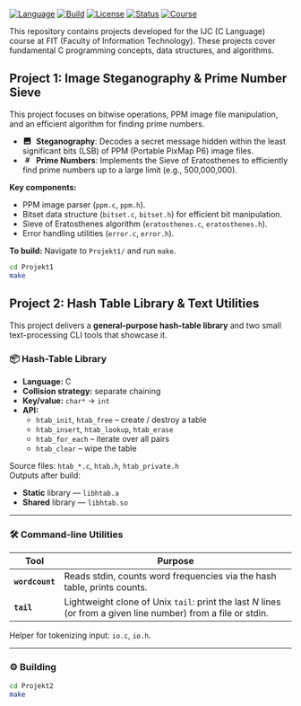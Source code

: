 [![Language](https://img.shields.io/badge/Language-C-blue.svg?style=for-the-badge&logo=c&logoColor=white)](https://en.wikipedia.org/wiki/C_(programming_language))
[![Build](https://img.shields.io/badge/Build-Makefile-brightgreen.svg?style=for-the-badge&logo=gnu&logoColor=white)](https://www.gnu.org/software/make/)
[![License](https://img.shields.io/badge/License-Public_Domain-lightgrey.svg?style=for-the-badge&logo=unlicense&logoColor=black)](https://unlicense.org/)
[![Status](https://img.shields.io/badge/Status-Archived-orange.svg?style=for-the-badge)](https://en.wikipedia.org/wiki/Software_archiving)
[![Course](https://img.shields.io/badge/Course-IJC_@_FIT-informational.svg?style=for-the-badge)]([https://www.fit.vut.cz/](https://www.fit.vut.cz/study/course/280992/.en))

This repository contains projects developed for the IJC (C Language) course at FIT (Faculty of Information Technology). These projects cover fundamental C programming concepts, data structures, and algorithms.

## Project 1: Image Steganography & Prime Number Sieve

This project focuses on bitwise operations, PPM image file manipulation, and an efficient algorithm for finding prime numbers.

*   <svg xmlns="http://www.w3.org/2000/svg" width="16" height="16" viewBox="0 0 24 24" fill="currentColor" style="vertical-align: -0.125em; margin-right: 4px;"><path d="M21 19V5c0-1.1-.9-2-2-2H5c-1.1 0-2 .9-2 2v14c0 1.1.9 2 2 2h14c1.1 0 2-.9 2-2zM8.5 13.5l2.5 3.01L14.5 12l4.5 6H5l3.5-4.5z"/></svg>
    **Steganography**: Decodes a secret message hidden within the least significant bits (LSB) of PPM (Portable PixMap P6) image files.
*   <svg xmlns="http://www.w3.org/2000/svg" width="16" height="16" fill="currentColor" viewBox="0 0 16 16" style="vertical-align: -0.125em; margin-right: 4px;"> <path d="M8.39 12.648a1.32 1.32 0 0 0-.015.18c0 .305.21.508.5.508.266 0 .492-.172.555-.477l.554-2.703h1.204c.421 0 .617-.234.617-.547 0-.312-.188-.53-.617-.53h-.985l.516-2.524h1.265c.43 0 .618-.227.618-.547 0-.313-.188-.524-.618-.524h-1.046l.476-2.304a1.06 1.06 0 0 0 .016-.164.51.51 0 0 0-.516-.516.54.54 0 0 0-.539.43l-.523 2.554H7.617l.477-2.304c.008-.04.015-.118.015-.164a.512.512 0 0 0-.512-.516.539.539 0 0 0-.531.43L6.53 5.484H5.414c-.43 0-.617.22-.617.532 0 .312.187.539.617.539h.906l-.515 2.523H4.609c-.421 0-.609.219-.609.531 0 .313.188.547.61.547h.976l-.516 2.492c-.008-.04-.015.125-.015.18 0 .305.21.508.5.508.265 0 .492-.172.554-.477l.555-2.703h2.242l-.515 2.492zm-1-6.406h1.265l-.515 2.523H6.857l.532-2.523zm.031 3.549h1.233l-.515 2.5H7.4l.524-2.5z"/> </svg>
    **Prime Numbers**: Implements the Sieve of Eratosthenes to efficiently find prime numbers up to a large limit (e.g., 500,000,000).

**Key components:**
*   PPM image parser (`ppm.c`, `ppm.h`).
*   Bitset data structure (`bitset.c`, `bitset.h`) for efficient bit manipulation.
*   Sieve of Eratosthenes algorithm (`eratosthenes.c`, `eratosthenes.h`).
*   Error handling utilities (`error.c`, `error.h`).

**To build:** Navigate to `Projekt1/` and run `make`.
```bash
cd Projekt1
make
```

## Project 2: Hash Table Library & Text Utilities

This project delivers a **general-purpose hash-table library** and two small text-processing CLI tools that showcase it.

### 📦 Hash-Table Library

* **Language:** C  
* **Collision strategy:** separate chaining  
* **Key/value:** `char*` → `int`  
* **API:**  
  * `htab_init`, `htab_free` – create / destroy a table  
  * `htab_insert`, `htab_lookup`, `htab_erase`  
  * `htab_for_each` – iterate over all pairs  
  * `htab_clear` – wipe the table

Source files: `htab_*.c`, `htab.h`, `htab_private.h`  
Outputs after build:  

* **Static** library — `libhtab.a`  
* **Shared** library — `libhtab.so`

---

### 🛠️ Command-line Utilities

| Tool | Purpose |
|------|---------|
| **`wordcount`** | Reads stdin, counts word frequencies via the hash table, prints counts. |
| **`tail`** | Lightweight clone of Unix `tail`: print the last *N* lines (or from a given line number) from a file or stdin. |

Helper for tokenizing input: `io.c`, `io.h`.

---

### ⚙️ Building

```bash
cd Projekt2
make
```
